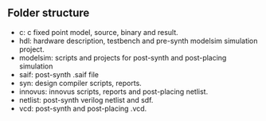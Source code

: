 ## Folder structure
- c: c fixed point model, source, binary and result.
- hdl: hardware description, testbench and pre-synth modelsim simulation project.
- modelsim: scripts and projects for post-synth and post-placing simulation
- saif: post-synth .saif file
- syn: design compiler scripts, reports.
- innovus: innovus scripts, reports and post-placing netlist.
- netlist: post-synth verilog netlist and sdf.
- vcd: post-synth and post-placing .vcd.
